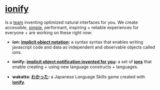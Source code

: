 # [ionify](http://ionify.org)

Is a [team](https://github.com/orgs/ionify/people)
inventing optimized natural interfaces for you. We create accessible,
[simple](https://cdn.rawgit.com/ionify/jems/master/animated.logo/),
performant, inspiring + reliable experiences for everyone + are working on
these right now:

+ **ion: [implicit object notation](ion.md):**
  a syntax syntax that enables writing javascript code and data as independent
  and observable objects called ions.


+ **ionify: [implicit object notification invented for you](https://github.com/ionify/ionify):**
  a set of [**ions**](ion.md) that enable creating + using new language
  constructs + languages.


+ **wakatta: [わかった](https://rawgit.com/ionify/jems/master/kana.game/):**
  a Japanese Language Skills game created with [**ionify**](https://github.com/ionify/ionify).
